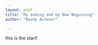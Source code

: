 ```yaml
---
layout: post
title: "My ending and my New Beginning"
author: "Roudy Antenor"

---
```


this is the start!